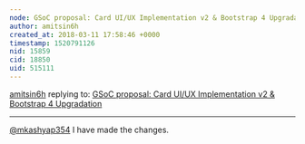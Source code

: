 ```yaml
---
node: GSoC proposal: Card UI/UX Implementation v2 & Bootstrap 4 Upgradation
author: amitsin6h
created_at: 2018-03-11 17:58:46 +0000
timestamp: 1520791126
nid: 15859
cid: 18850
uid: 515111
---
```




[amitsin6h](../profile/amitsin6h) replying to: [GSoC proposal: Card UI/UX Implementation v2 & Bootstrap 4 Upgradation](../notes/amitsin6h/03-04-2018/gsoc-proposal-card-ui-ux-implementation-v2)

----
[@mkashyap354](/profile/mkashyap354) I have made the changes.